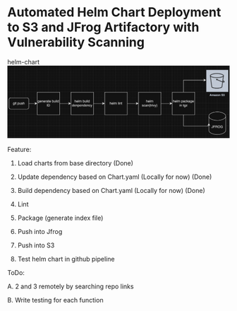 
# Automated Helm Chart Deployment to S3 and JFrog Artifactory with Vulnerability Scanning

helm-chart
![helm-workflow](helm-workflow.png)


Feature:

1. Load charts from base directory (Done)

2. Update dependency based on Chart.yaml (Locally for now) (Done)

3. Build dependency based on Chart.yaml (Locally for now) (Done)

4. Lint

5. Package (generate index file)

6. Push into Jfrog

7. Push into S3

8. Test helm chart in github pipeline

ToDo:

A. 2 and 3 remotely by searching repo links

B. Write testing for each function